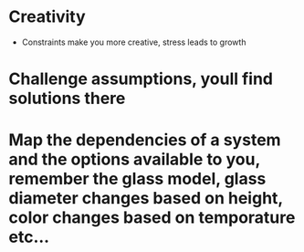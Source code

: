 ﻿# Creativity

* Constraints make you more creative, stress leads to growth

# Challenge assumptions, youll find solutions there

# Map the dependencies of a system and the options available to you, remember the glass model, glass diameter changes based on height, color changes based on temporature etc...
